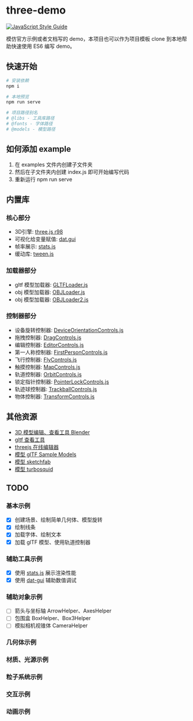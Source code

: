 # three-demo
[![JavaScript Style Guide](https://img.shields.io/badge/code_style-standard-brightgreen.svg)](https://standardjs.com)

模仿官方示例或者文档写的 demo，本项目也可以作为项目模板 clone 到本地帮助快速使用 ES6 编写 demo。

## 快速开始
```bash
# 安装依赖
npm i

# 本地预览
npm run serve

# 项目路径别名
# @libs - 工具库路径
# @fonts - 字体路径
# @models - 模型路径
```

## 如何添加 example
1. 在 examples 文件内创建子文件夹
2. 然后在子文件夹内创建 index.js 即可开始编写代码
3. 重新运行 npm run serve

## 内置库
### 核心部分
* 3D引擎: [three.js r98](https://threejs.org/)
* 可视化给变量赋值: [dat.gui](https://github.com/dataarts/dat.gui)
* 帧率展示: [stats.js](https://github.com/mrdoob/stats.js)
* 缓动库: [tween.js](https://github.com/tweenjs/tween.js/blob/master/docs/user_guide.md)

### 加载器部分

* gltf 模型加载器: [GLTFLoader.js](https://github.com/mrdoob/three.js/blob/dev/examples/js/loaders/GLTFLoader.js)
* obj 模型加载器: [OBJLoader.js](https://github.com/mrdoob/three.js/blob/dev/examples/js/loaders/OBJLoader.js)
* obj 模型加载器: [OBJLoader2.js](https://github.com/mrdoob/three.js/blob/dev/examples/js/loaders/OBJLoader2.js)

### 控制器部分
* 设备旋转控制器: [DeviceOrientationControls.js](https://github.com/mrdoob/three.js/blob/dev/examples/js/controls/DeviceOrientationControls.js)
* 拖拽控制器: [DragControls.js](https://github.com/mrdoob/three.js/blob/dev/examples/js/controls/DragControls.js)
* 编辑控制器: [EditorControls.js](https://github.com/mrdoob/three.js/blob/dev/examples/js/controls/EditorControls.js)
* 第一人称控制器: [FirstPersonControls.js](https://github.com/mrdoob/three.js/blob/dev/examples/js/controls/FirstPersonControls.js)
* 飞行控制器: [FlyControls.js](https://github.com/mrdoob/three.js/blob/dev/examples/js/controls/FlyControls.js)
* 触摸控制器: [MapControls.js](https://github.com/mrdoob/three.js/blob/dev/examples/js/controls/MapControls.js)
* 轨道控制器: [OrbitControls.js](https://github.com/mrdoob/three.js/blob/dev/examples/js/controls/OrbitControls.js)
* 锁定指针控制器: [PointerLockControls.js](https://github.com/mrdoob/three.js/blob/dev/examples/js/controls/PointerLockControls.js)
* 轨迹球控制器: [TrackballControls.js](https://github.com/mrdoob/three.js/blob/dev/examples/js/controls/TrackballControls.js)
* 物体控制器: [TransformControls.js](https://github.com/mrdoob/three.js/blob/dev/examples/js/controls/TransformControls.js)

## 其他资源
* [3D 模型编辑、查看工具 Blender](https://www.blender.org/download/)
* [gltf 查看工具](https://github.com/donmccurdy/three-gltf-viewer)
* [threejs 在线编辑器](https://threejs.org/editor/)
* [模型 glTF Sample Models](https://github.com/KhronosGroup/glTF-Sample-Models)
* [模型 sketchfab](https://sketchfab.com/features/download)
* [模型 turbosquid](https://www.turbosquid.com/)

## TODO
### 基本示例
- [x] 创建场景、绘制简单几何体、模型旋转
- [x] 绘制线条
- [x] 加载字体、绘制文本
- [x] 加载 glTF 模型、使用轨道控制器

### 辅助工具示例
- [x] 使用 [stats.js](https://github.com/mrdoob/stats.js) 展示渲染性能
- [x] 使用 [dat-gui](https://github.com/dataarts/dat.gui) 辅助数值调试

### 辅助对象示例
- [ ] 箭头与坐标轴 ArrowHelper、AxesHelper
- [ ] 包围盒 BoxHelper、Box3Helper
- [ ] 模拟相机视锥体 CameraHelper

### 几何体示例
### 材质、光源示例
### 粒子系统示例
### 交互示例
### 动画示例
